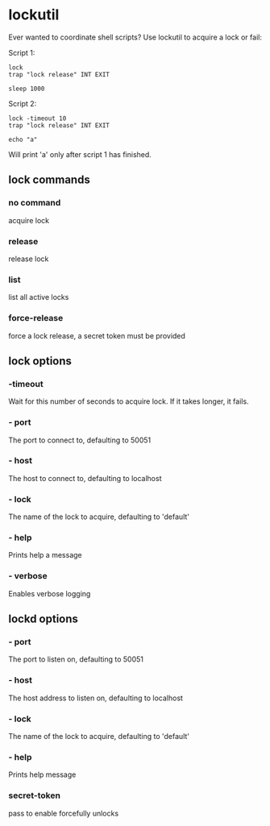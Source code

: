 # lockutil

Ever wanted to coordinate shell scripts? Use lockutil to acquire a lock or fail:

Script 1:

```
lock
trap "lock release" INT EXIT

sleep 1000
```

Script 2:

```
lock -timeout 10
trap "lock release" INT EXIT

echo "a"
```

Will print 'a' only after script 1 has finished.

## lock commands

### no command

acquire lock

### release

release lock

### list

list all active locks

### force-release

force a lock release, a secret token must be provided

## lock options

### -timeout
Wait for this number of seconds to acquire lock. If it takes longer, it fails.

### - port
The port to connect to, defaulting to 50051

### - host
The host to connect to, defaulting to localhost

### - lock
The name of the lock to acquire, defaulting to 'default'

### - help
Prints help a message

### - verbose
Enables verbose logging

## lockd options

### - port
The port to listen on, defaulting to 50051

### - host
The host address to listen on, defaulting to localhost

### - lock
The name of the lock to acquire, defaulting to 'default'

### - help
Prints help message

### secret-token

pass to enable forcefully unlocks
